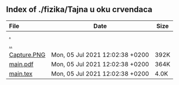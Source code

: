 ## Index of ./fizika/Tajna u oku crvendaca

File | Date | Size
:--- | --- | ---
[.](.) | |
[..](..) | |
[Capture.PNG](Capture.PNG) | Mon, 05 Jul 2021 12:02:38 +0200 | 392K
[main.pdf](main.pdf) | Mon, 05 Jul 2021 12:02:38 +0200 | 364K
[main.tex](main.tex) | Mon, 05 Jul 2021 12:02:38 +0200 | 4.0K
